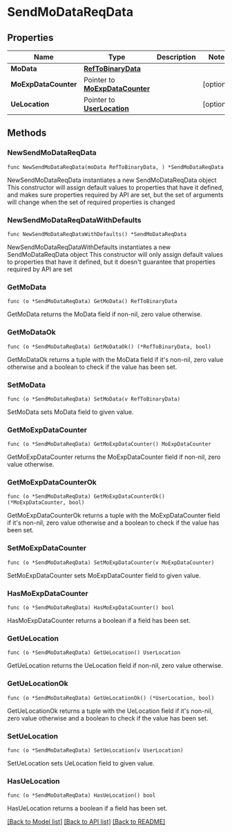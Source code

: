 # SendMoDataReqData

## Properties

Name | Type | Description | Notes
------------ | ------------- | ------------- | -------------
**MoData** | [**RefToBinaryData**](RefToBinaryData.md) |  | 
**MoExpDataCounter** | Pointer to [**MoExpDataCounter**](MoExpDataCounter.md) |  | [optional] 
**UeLocation** | Pointer to [**UserLocation**](UserLocation.md) |  | [optional] 

## Methods

### NewSendMoDataReqData

`func NewSendMoDataReqData(moData RefToBinaryData, ) *SendMoDataReqData`

NewSendMoDataReqData instantiates a new SendMoDataReqData object
This constructor will assign default values to properties that have it defined,
and makes sure properties required by API are set, but the set of arguments
will change when the set of required properties is changed

### NewSendMoDataReqDataWithDefaults

`func NewSendMoDataReqDataWithDefaults() *SendMoDataReqData`

NewSendMoDataReqDataWithDefaults instantiates a new SendMoDataReqData object
This constructor will only assign default values to properties that have it defined,
but it doesn't guarantee that properties required by API are set

### GetMoData

`func (o *SendMoDataReqData) GetMoData() RefToBinaryData`

GetMoData returns the MoData field if non-nil, zero value otherwise.

### GetMoDataOk

`func (o *SendMoDataReqData) GetMoDataOk() (*RefToBinaryData, bool)`

GetMoDataOk returns a tuple with the MoData field if it's non-nil, zero value otherwise
and a boolean to check if the value has been set.

### SetMoData

`func (o *SendMoDataReqData) SetMoData(v RefToBinaryData)`

SetMoData sets MoData field to given value.


### GetMoExpDataCounter

`func (o *SendMoDataReqData) GetMoExpDataCounter() MoExpDataCounter`

GetMoExpDataCounter returns the MoExpDataCounter field if non-nil, zero value otherwise.

### GetMoExpDataCounterOk

`func (o *SendMoDataReqData) GetMoExpDataCounterOk() (*MoExpDataCounter, bool)`

GetMoExpDataCounterOk returns a tuple with the MoExpDataCounter field if it's non-nil, zero value otherwise
and a boolean to check if the value has been set.

### SetMoExpDataCounter

`func (o *SendMoDataReqData) SetMoExpDataCounter(v MoExpDataCounter)`

SetMoExpDataCounter sets MoExpDataCounter field to given value.

### HasMoExpDataCounter

`func (o *SendMoDataReqData) HasMoExpDataCounter() bool`

HasMoExpDataCounter returns a boolean if a field has been set.

### GetUeLocation

`func (o *SendMoDataReqData) GetUeLocation() UserLocation`

GetUeLocation returns the UeLocation field if non-nil, zero value otherwise.

### GetUeLocationOk

`func (o *SendMoDataReqData) GetUeLocationOk() (*UserLocation, bool)`

GetUeLocationOk returns a tuple with the UeLocation field if it's non-nil, zero value otherwise
and a boolean to check if the value has been set.

### SetUeLocation

`func (o *SendMoDataReqData) SetUeLocation(v UserLocation)`

SetUeLocation sets UeLocation field to given value.

### HasUeLocation

`func (o *SendMoDataReqData) HasUeLocation() bool`

HasUeLocation returns a boolean if a field has been set.


[[Back to Model list]](../README.md#documentation-for-models) [[Back to API list]](../README.md#documentation-for-api-endpoints) [[Back to README]](../README.md)


